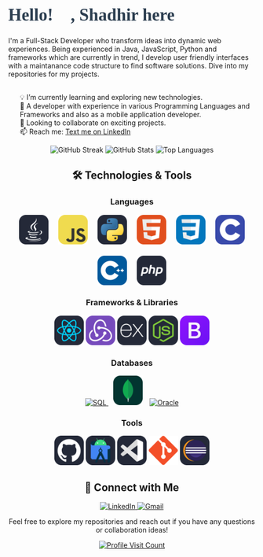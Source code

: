 <div align="left">
  <h1 style="font-family: 'Times New Roman', Times, serif; font-size: 2.5em; color: #2c3e50;">Hello! 👋, Shadhir here </h1>
  <div align="left">
  <p>I'm a Full-Stack Developer who transform ideas into dynamic web experiences. Being experienced in Java, JavaScript, Python and frameworks which are currently in trend, I develop user friendly interfaces with a maintanance code structure to find software solutions. Dive into my repositories for my projects.</p>
  </div>
</div>


  <h2> </h2>
  <div align="left">
  <ul style="list-style-type:none;">
    <li>💡 I’m currently learning and exploring new technologies.</li>
    <li>💼 A developer with experience in various Programming Languages and Frameworks and also as a mobile application developer.</li>
    <li>👯 Looking to collaborate on exciting projects.</li>
    <li>📫 Reach me: <a href="https://www.linkedin.com/in/shadhir-fawz-30739730a/">Text me on LinkedIn</a></li>
  </ul>
</div>

<div align="center">
  <img src="https://github-readme-streak-stats.herokuapp.com/?user=shadhirfawz&theme=tokyonight&hide_border=false&ring=FF8C00&fire=FF8C00&currStreakLabel=FF8C00" alt="GitHub Streak" width="445" />
  <img src="https://github-readme-stats.vercel.app/api?username=shadhirfawz&theme=tokyonight&hide_border=false&include_all_commits=false&count_private=false" alt="GitHub Stats" width="405" />
  <img src="https://github-readme-stats.vercel.app/api/top-langs/?username=shadhirfawz&theme=tokyonight&hide_border=false&include_all_commits=false&count_private=false&layout=compact&card_width=400&card_height="350" alt="Top Languages" />
</div>


<div align="center">
  <h2>🛠️ Technologies & Tools</h2>

  <h3>Languages</h3>
  <div style="display: flex; justify-content: center; gap: 20px; flex-wrap: wrap;">
    <a href="https://www.java.com"><img src="https://raw.githubusercontent.com/tandpfun/skill-icons/main/icons/Java-Dark.svg" alt="Java" width="60" height="60"/></a>
    <a href="https://www.javascript.com"><img src="https://raw.githubusercontent.com/tandpfun/skill-icons/main/icons/JavaScript.svg" alt="JavaScript" width="60" height="60"/></a>
    <a href="https://www.python.org"><img src="https://raw.githubusercontent.com/tandpfun/skill-icons/main/icons/Python-Dark.svg" alt="Python" width="60" height="60"/></a>
    <a href="https://developer.mozilla.org/en-US/docs/Web/HTML"><img src="https://raw.githubusercontent.com/tandpfun/skill-icons/main/icons/HTML.svg" alt="HTML5" width="60" height="60"/></a>
    <a href="https://developer.mozilla.org/en-US/docs/Web/CSS"><img src="https://raw.githubusercontent.com/tandpfun/skill-icons/main/icons/CSS.svg" alt="CSS3" width="60" height="60"/></a>
    <a href="https://www.iso.org/standard/74528.html"><img src="https://raw.githubusercontent.com/tandpfun/skill-icons/main/icons/C.svg" alt="C" width="60" height="60"/></a>
    <a href="https://cpp-lang.net/"><img src="https://raw.githubusercontent.com/tandpfun/skill-icons/main/icons/CPP.svg" alt="C++" width="60" height="60"/></a>
    <a href="https://www.php.net/"><img src="https://raw.githubusercontent.com/tandpfun/skill-icons/main/icons/PHP-Dark.svg" alt="PHP" width="60" height="60"/></a>
  </div>

  <h3>Frameworks & Libraries</h3>
  <p>
    <a href="https://reactjs.org"><img src="https://raw.githubusercontent.com/tandpfun/skill-icons/main/icons/React-Dark.svg" alt="React" width="60" height="60"/></a>
    <a href="https://redux.js.org"><img src="https://raw.githubusercontent.com/tandpfun/skill-icons/main/icons/Redux.svg" alt="Redux" width="60" height="60"/></a>
    <a href="https://expressjs.com"><img src="https://raw.githubusercontent.com/tandpfun/skill-icons/main/icons/ExpressJS-Dark.svg" alt="Express.js" width="60" height="60"/></a>
    <a href="https://nodejs.org/en"><img src="https://raw.githubusercontent.com/tandpfun/skill-icons/main/icons/NodeJS-Dark.svg" alt="Node.js" width="60" height="60"/></a>
    <a href="https://getbootstrap.com"><img src="https://raw.githubusercontent.com/tandpfun/skill-icons/main/icons/Bootstrap.svg" alt="Bootstrap" width="60" height="60"/>
</a>

  </p>

  <h3>Databases</h3>
  <p>
    <a href="https://www.mysql.com" style="margin: 0 10px;"><img src="https://cdn.jsdelivr.net/gh/devicons/devicon/icons/mysql/mysql-original-wordmark.svg" alt="SQL" width="60" height="60"/>
    <a href="https://www.mongodb.com/"><img src="https://raw.githubusercontent.com/tandpfun/skill-icons/main/icons/MongoDB.svg" alt="MongoDB" width="60" height="60"/></a>
    <a href="https://www.oracle.com" style="margin: 0 10px;">
    <img src="https://cdn.jsdelivr.net/gh/devicons/devicon/icons/oracle/oracle-original.svg" alt="Oracle" width="60" height="60"/>
</a>
  </p>
  

  <h3>Tools</h3>
  <p>
    <a href="https://github.com/ShadhirFawz"><img src="https://raw.githubusercontent.com/tandpfun/skill-icons/main/icons/Github-Dark.svg" alt="GitHub" width="60" height="60"/></a>
    <a href="https://developer.android.com/studio"><img src="https://raw.githubusercontent.com/tandpfun/skill-icons/main/icons/AndroidStudio-Dark.svg" alt="Android Studio" width="60" height="60"/></a>
    <a href="https://code.visualstudio.com/"><img src="https://raw.githubusercontent.com/tandpfun/skill-icons/main/icons/VSCode-Dark.svg" alt="Visual Studio" width="60" height="60"/></a>
    <a href="https://git-scm.com"><img src="https://raw.githubusercontent.com/devicons/devicon/master/icons/git/git-plain.svg" alt="Git" width="60" height="60"/></a>
    <a href="https://www.eclipse.org/ide/"><img src="https://raw.githubusercontent.com/tandpfun/skill-icons/main/icons/Eclipse-Dark.svg" alt="Eclipse IDE" width="60" height="60"/></a>
  </p>
</div>

<div align="center">
  <h2>🔗 Connect with Me</h2>
  <p>
    <a href="https://www.linkedin.com/in/shadhir-fawz-30739730a/">
      <img src="https://img.shields.io/badge/LinkedIn-0077B5?style=for-the-badge&logo=linkedin&logoColor=white" alt="LinkedIn"/>
    </a>
     <a href="mailto:shadhirfawz19@gmail.com">
      <img src="https://img.shields.io/badge/Gmail-D14836?style=for-the-badge&logo=gmail&logoColor=white" alt="Gmail"/>
    </a>
  </p>
</div>

<div align="center">
  <p>Feel free to explore my repositories and reach out if you have any questions or collaboration ideas!</p>
  <a href="https://visitcount.itsvg.in">
    <img src="https://visitcount.itsvg.in/api?id=shadhirfawz&icon=0&color=0" alt="Profile Visit Count"/>
  </a>
</div>

<!--
<div align="center">
  <h2>📝 Featured Projects</h2>
  <ul style="list-style-type:none;">
    <li><a href="https://github.com/your-github-username/project-1">Project 1</a>: Brief description of Project 1.</li>
    <li><a href="https://github.com/your-github-username/project-2">Project 2</a>: Brief description of Project 2.</li>
    <li><a href="https://github.com/your-github-username/project-3">Project 3</a>: Brief description of Project 3.</li>
  </ul>
</div>
--


